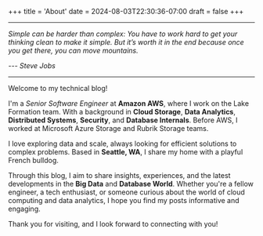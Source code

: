 +++
title = 'About'
date = 2024-08-03T22:30:36-07:00
draft = false
+++
___
*Simple can be harder than complex: You have to work hard to get your thinking clean to make it simple. But it’s worth it in the end because once you get there, you can move mountains.*

*--- Steve Jobs*
___

Welcome to my technical blog!

I'm a *Senior Software Engineer* at **Amazon AWS**, where I work on the Lake Formation team. With a background in **Cloud Storage**, **Data Analytics**, **Distributed Systems**, **Security**, and **Database Internals**. Before AWS, I worked at Microsoft Azure Storage and Rubrik Storage teams.

I love exploring data and scale, always looking for efficient solutions to complex problems. Based in **Seattle, WA**, I share my home with a playful French bulldog.

Through this blog, I aim to share insights, experiences, and the latest developments in the **Big Data** and **Database World**. Whether you're a fellow engineer, a tech enthusiast, or someone curious about the world of cloud computing and data analytics, I hope you find my posts informative and engaging.

Thank you for visiting, and I look forward to connecting with you!

